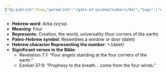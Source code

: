 ```yaml
---
{"dg-publish":true,"permalink":"/gate-of-wisdom/numbers/04/","tags":["#GateWisdom","#Numbers","#N"]}
---
```


- **Hebrew word**: Arba (אַרְבַּע)
- **Meaning**: Four
- **Represents**: Creation, the world, universality (four corners of the earth)
- **Paleo-Hebrew symbol**: Resembles a window or door (dalet)
- **Hebrew character Representing the number**: ד (dalet)
- **Significant verses in the Bible**:
  - Revelation 7:1: “Four angels standing at the four corners of the earth.”
  - Ezekiel 37:9: “Prophesy to the breath… come from the four winds.”

